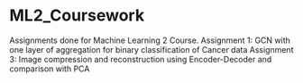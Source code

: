 # ML2_Coursework
Assignments done for Machine Learning 2 Course.
Assignment 1: GCN with one layer of aggregation for binary classification of Cancer data
Assignment 3: Image compression and reconstruction using Encoder-Decoder and comparison with PCA
